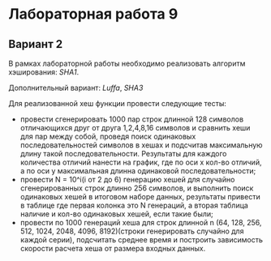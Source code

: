 # Лабораторная работа 9
## Вариант 2

В рамках лабораторной работы необходимо реализовать алгоритм хэширования: <em>SHA1</em>.

Дополнительный вариант: <em>Luffa</em>, <em>SHA3</em>

Для реализованной хеш функции провести следующие тесты:
- провести сгенерировать 1000 пар строк длинной 128 символов отличающихся друг от друга 1,2,4,8,16 символов и сравнить хеши для пар между собой, проведя поиск одинаковых последовательностей символов в хешах и подсчитав максимальную длину такой последовательности. Результаты для каждого количества отличий нанести на график, где по оси х кол-во отличий, а по оси y максимальная длинна одинаковой последовательности;
- провести N = 10^i(i от 2 до 6) генерацию хешей для случайно сгенерированных строк длинно 256 символов, и выполнить поиск одинаковых хешей в итоговом наборе данных, результаты привести в таблице где первая колонка это N генераций, а вторая таблица наличие и кол-во одинаковых хешей, если такие были;
- провести по 1000 генераций хеша для строк длинной n (64, 128, 256, 512, 1024, 2048, 4096, 8192)(строки генерировать случайно для каждой серии), подсчитать среднее время и построить зависимость скорости расчета хеша от размера входных данных.
